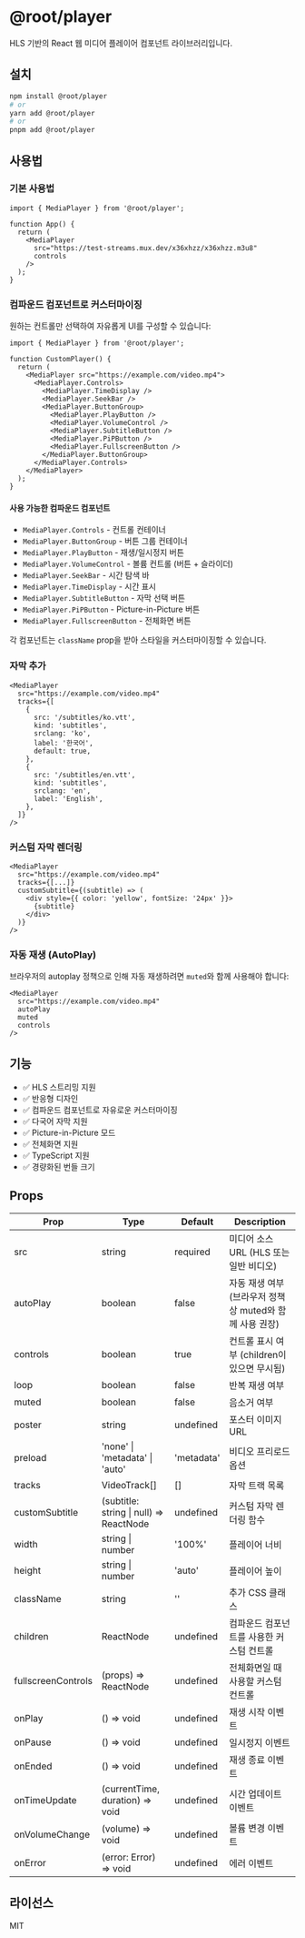 # @root/player

HLS 기반의 React 웹 미디어 플레이어 컴포넌트 라이브러리입니다.

## 설치

```bash
npm install @root/player
# or
yarn add @root/player
# or
pnpm add @root/player
```

## 사용법

### 기본 사용법

```tsx
import { MediaPlayer } from '@root/player';

function App() {
  return (
    <MediaPlayer
      src="https://test-streams.mux.dev/x36xhzz/x36xhzz.m3u8"
      controls
    />
  );
}
```

### 컴파운드 컴포넌트로 커스터마이징

원하는 컨트롤만 선택하여 자유롭게 UI를 구성할 수 있습니다:

```tsx
import { MediaPlayer } from '@root/player';

function CustomPlayer() {
  return (
    <MediaPlayer src="https://example.com/video.mp4">
      <MediaPlayer.Controls>
        <MediaPlayer.TimeDisplay />
        <MediaPlayer.SeekBar />
        <MediaPlayer.ButtonGroup>
          <MediaPlayer.PlayButton />
          <MediaPlayer.VolumeControl />
          <MediaPlayer.SubtitleButton />
          <MediaPlayer.PiPButton />
          <MediaPlayer.FullscreenButton />
        </MediaPlayer.ButtonGroup>
      </MediaPlayer.Controls>
    </MediaPlayer>
  );
}
```

#### 사용 가능한 컴파운드 컴포넌트

- `MediaPlayer.Controls` - 컨트롤 컨테이너
- `MediaPlayer.ButtonGroup` - 버튼 그룹 컨테이너
- `MediaPlayer.PlayButton` - 재생/일시정지 버튼
- `MediaPlayer.VolumeControl` - 볼륨 컨트롤 (버튼 + 슬라이더)
- `MediaPlayer.SeekBar` - 시간 탐색 바
- `MediaPlayer.TimeDisplay` - 시간 표시
- `MediaPlayer.SubtitleButton` - 자막 선택 버튼
- `MediaPlayer.PiPButton` - Picture-in-Picture 버튼
- `MediaPlayer.FullscreenButton` - 전체화면 버튼

각 컴포넌트는 `className` prop을 받아 스타일을 커스터마이징할 수 있습니다.

### 자막 추가

```tsx
<MediaPlayer
  src="https://example.com/video.mp4"
  tracks={[
    {
      src: '/subtitles/ko.vtt',
      kind: 'subtitles',
      srclang: 'ko',
      label: '한국어',
      default: true,
    },
    {
      src: '/subtitles/en.vtt',
      kind: 'subtitles',
      srclang: 'en',
      label: 'English',
    },
  ]}
/>
```

### 커스텀 자막 렌더링

```tsx
<MediaPlayer
  src="https://example.com/video.mp4"
  tracks={[...]}
  customSubtitle={(subtitle) => (
    <div style={{ color: 'yellow', fontSize: '24px' }}>
      {subtitle}
    </div>
  )}
/>
```

### 자동 재생 (AutoPlay)

브라우저의 autoplay 정책으로 인해 자동 재생하려면 `muted`와 함께 사용해야 합니다:

```tsx
<MediaPlayer
  src="https://example.com/video.mp4"
  autoPlay
  muted
  controls
/>
```

## 기능

- ✅ HLS 스트리밍 지원
- ✅ 반응형 디자인
- ✅ 컴파운드 컴포넌트로 자유로운 커스터마이징
- ✅ 다국어 자막 지원
- ✅ Picture-in-Picture 모드
- ✅ 전체화면 지원
- ✅ TypeScript 지원
- ✅ 경량화된 번들 크기

## Props

| Prop | Type | Default | Description |
|------|------|---------|-------------|
| src | string | required | 미디어 소스 URL (HLS 또는 일반 비디오) |
| autoPlay | boolean | false | 자동 재생 여부 (브라우저 정책상 muted와 함께 사용 권장) |
| controls | boolean | true | 컨트롤 표시 여부 (children이 있으면 무시됨) |
| loop | boolean | false | 반복 재생 여부 |
| muted | boolean | false | 음소거 여부 |
| poster | string | undefined | 포스터 이미지 URL |
| preload | 'none' \| 'metadata' \| 'auto' | 'metadata' | 비디오 프리로드 옵션 |
| tracks | VideoTrack[] | [] | 자막 트랙 목록 |
| customSubtitle | (subtitle: string \| null) => ReactNode | undefined | 커스텀 자막 렌더링 함수 |
| width | string \| number | '100%' | 플레이어 너비 |
| height | string \| number | 'auto' | 플레이어 높이 |
| className | string | '' | 추가 CSS 클래스 |
| children | ReactNode | undefined | 컴파운드 컴포넌트를 사용한 커스텀 컨트롤 |
| fullscreenControls | (props) => ReactNode | undefined | 전체화면일 때 사용할 커스텀 컨트롤 |
| onPlay | () => void | undefined | 재생 시작 이벤트 |
| onPause | () => void | undefined | 일시정지 이벤트 |
| onEnded | () => void | undefined | 재생 종료 이벤트 |
| onTimeUpdate | (currentTime, duration) => void | undefined | 시간 업데이트 이벤트 |
| onVolumeChange | (volume) => void | undefined | 볼륨 변경 이벤트 |
| onError | (error: Error) => void | undefined | 에러 이벤트 |

## 라이선스

MIT
